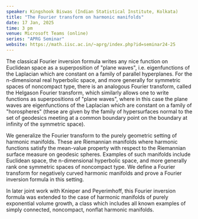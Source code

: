 ```yaml
---
speaker: Kingshook Biswas (Indian Statistical Institute, Kolkata)
title: "The Fourier transform on harmonic manifolds"
date: 17 Jan, 2025
time: 3 pm
venue: Microsoft Teams (online)
series: "APRG Seminar"
website: https://math.iisc.ac.in/~aprg/index.php?id=seminar24-25
---
```


The classical Fourier inversion formula writes any nice function on Euclidean space as a superposition of "plane waves", i.e. 
eigenfunctions of the Laplacian which are constant on a family of parallel hyperplanes. For the n-dimensional real hyperbolic space, and more 
generally for symmetric spaces of noncompact type, there is an analogous Fourier transform, called the Helgason Fourier transform, which 
similarly allows one to write functions as superpositions of "plane waves", where in this case the plane waves are eigenfunctions of the Laplacian 
which are constant on a family of "horospheres" (these are given by the family of hypersurfaces normal to the set of geodesics meeting at a common 
boundary point on the boundary at infinity of the symmetric space). 

We generalize the Fourier transform to the purely geometric setting of harmonic manifolds. These are Riemannian manifolds where harmonic functions 
satisfy the mean-value property with respect to the Riemannian surface measure on geodesic spheres. Examples of such manifolds include Euclidean space, the 
n-dimensional hyperbolic space, and more generally rank one symmetric spaces of noncompact type. We define a Fourier transform for negatively 
curved harmonic manifolds and prove a Fourier inversion formula in this setting. 

In later joint work with Knieper and Peyerimhoff, this Fourier inversion formula was extended to the case of harmonic manifolds of purely exponential
volume growth, a class which includes all known examples of simply connected, noncompact, nonflat harmonic manifolds.
